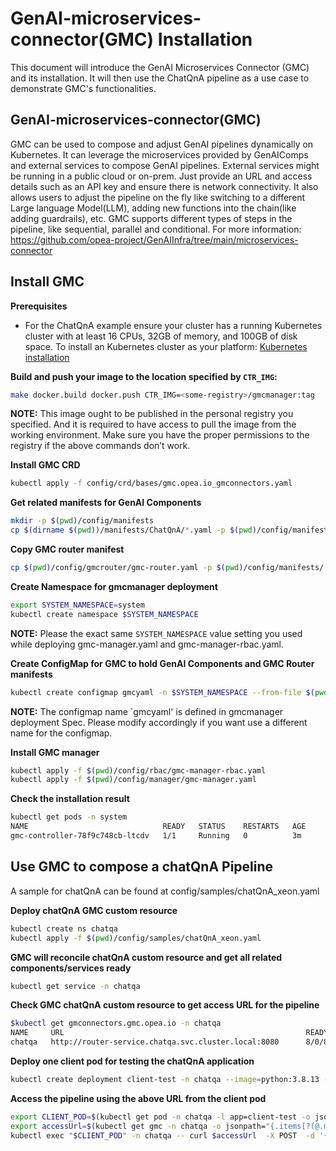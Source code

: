 # GenAI-microservices-connector(GMC) Installation

This document will introduce the GenAI Microservices Connector (GMC) and its installation. It will then use the ChatQnA pipeline as a use case to demonstrate GMC's functionalities.

## GenAI-microservices-connector(GMC)

GMC can be used to compose and adjust GenAI pipelines dynamically on Kubernetes. It can leverage the microservices provided by GenAIComps and external services to compose GenAI pipelines. External services might be running in a public cloud or on-prem. Just provide an URL and access details such as an API key and ensure there is network connectivity. It also allows users to adjust the pipeline on the fly like switching to a different Large language Model(LLM), adding new functions into the chain(like adding guardrails), etc. GMC supports different types of steps in the pipeline, like sequential, parallel and conditional. For more information: https://github.com/opea-project/GenAIInfra/tree/main/microservices-connector

## Install GMC

**Prerequisites**

- For the ChatQnA example ensure your cluster has a running Kubernetes cluster with at least 16 CPUs, 32GB of memory, and 100GB of disk space. To install an Kubernetes cluster as your platform:
[Kubernetes installation](../k8s_install/) 

**Build and push your image to the location specified by `CTR_IMG`:**

```sh
make docker.build docker.push CTR_IMG=<some-registry>/gmcmanager:tag
```

**NOTE:** This image ought to be published in the personal registry you specified.
And it is required to have access to pull the image from the working environment.
Make sure you have the proper permissions to the registry if the above commands don’t work.

**Install GMC CRD**

```sh
kubectl apply -f config/crd/bases/gmc.opea.io_gmconnectors.yaml
```

**Get related manifests for GenAI Components**

```sh
mkdir -p $(pwd)/config/manifests
cp $(dirname $(pwd))/manifests/ChatQnA/*.yaml -p $(pwd)/config/manifests/
```

**Copy GMC router manifest**

```sh
cp $(pwd)/config/gmcrouter/gmc-router.yaml -p $(pwd)/config/manifests/
```

**Create Namespace for gmcmanager deployment**

```sh
export SYSTEM_NAMESPACE=system
kubectl create namespace $SYSTEM_NAMESPACE
```

**NOTE:** Please the exact same `SYSTEM_NAMESPACE` value setting you used while deploying gmc-manager.yaml and gmc-manager-rbac.yaml.

**Create ConfigMap for GMC to hold GenAI Components and GMC Router manifests**

```sh
kubectl create configmap gmcyaml -n $SYSTEM_NAMESPACE --from-file $(pwd)/config/manifests
```

**NOTE:** The configmap name `gmcyaml' is defined in gmcmanager deployment Spec. Please modify accordingly if you want use a different name for the configmap.

**Install GMC manager**

```sh
kubectl apply -f $(pwd)/config/rbac/gmc-manager-rbac.yaml
kubectl apply -f $(pwd)/config/manager/gmc-manager.yaml
```

**Check the installation result**

```sh
kubectl get pods -n system
NAME                              READY   STATUS    RESTARTS   AGE
gmc-controller-78f9c748cb-ltcdv   1/1     Running   0          3m
```

## Use GMC to compose a chatQnA Pipeline
A sample for chatQnA can be found at config/samples/chatQnA_xeon.yaml

**Deploy chatQnA GMC custom resource**

```sh
kubectl create ns chatqa
kubectl apply -f $(pwd)/config/samples/chatQnA_xeon.yaml
```

**GMC will reconcile chatQnA custom resource and get all related components/services ready**

```sh
kubectl get service -n chatqa
```

**Check GMC chatQnA custom resource to get access URL for the pipeline**

```bash
$kubectl get gmconnectors.gmc.opea.io -n chatqa
NAME     URL                                                      READY     AGE
chatqa   http://router-service.chatqa.svc.cluster.local:8080      8/0/8     3m
```

**Deploy one client pod for testing the chatQnA application**

```bash
kubectl create deployment client-test -n chatqa --image=python:3.8.13 -- sleep infinity
```

**Access the pipeline using the above URL from the client pod**

```bash
export CLIENT_POD=$(kubectl get pod -n chatqa -l app=client-test -o jsonpath={.items..metadata.name})
export accessUrl=$(kubectl get gmc -n chatqa -o jsonpath="{.items[?(@.metadata.name=='chatqa')].status.accessUrl}")
kubectl exec "$CLIENT_POD" -n chatqa -- curl $accessUrl  -X POST  -d '{"text":"What is the revenue of Nike in 2023?","parameters":{"max_new_tokens":17, "do_sample": true}}' -H 'Content-Type: application/json'
```
